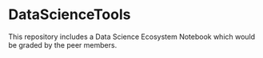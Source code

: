 # DataScienceTools
This repository includes a Data Science Ecosystem Notebook which would be graded by the peer members.
